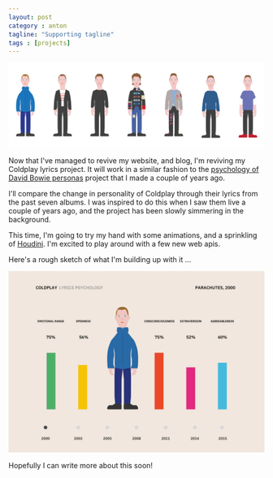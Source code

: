 ```yaml
---
layout: post
category : anton
tagline: "Supporting tagline"
tags : [projects]
---
```


![Coldplay sketch](../../images/coldplay.png)

Now that I've managed to revive my website, and blog, I'm reviving my Coldplay lyrics project. It will work in a similar fashion to the [psychology of David Bowie personas](https://ziggy.mybluemix.net) project that I made a couple of years ago.

I'll compare the change in personality of Coldplay through their lyrics from the past seven albums. I was inspired to do this when I saw them live a couple of years ago, and the project has been slowly simmering in the background.

This time, I'm going to try my hand with some animations, and a sprinkling of [Houdini](https://www.smashingmagazine.com/2016/03/houdini-maybe-the-most-exciting-development-in-css-youve-never-heard-of/). I'm excited to play around with a few new web apis.

Here's a rough sketch of what I'm building up with it ...

![screenshot of coldplay analysis](../../images/screenshot.png)

Hopefully I can write more about this soon!
